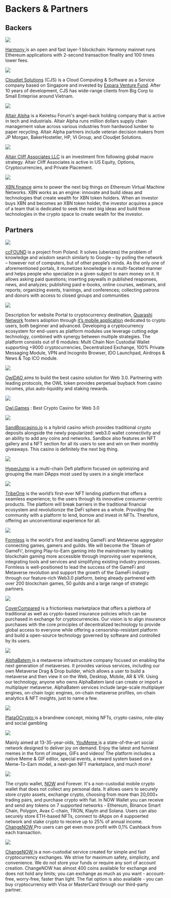 # Backers & Partners

## Backers

![](<.gitbook/assets/harmony logo (1).jpg>)

[Harmony ](https://www.harmony.one/)is an open and fast layer-1 blockchain: Harmony mainnet runs Ethereum applications with 2-second transaction finality and 100 times lower fees.

![](<.gitbook/assets/image 2.png>)

[Cloudjet Solutions](https://www.cloudjetsolutions.com) (CJS) is a Cloud Computing & Software as a Service company based on Singapore and invested by [Expara Venture Fund](https://www.expara.com). After 10 years of development, CJS has wide-range clients from Big Corp to Small Enteprise around Vietnam.

![](<.gitbook/assets/image 3.png>)

[Altair Alpha](https://altair-alpha.com) is a Keiretsu Forum's angel-back holding company that is active in tech and industrials. Altair Alpha runs million dollars supply chain management value across various industries from hardwood lumber to paper recycling. Altair Alpha partners include veteran decision makers from JP Morgan, BakerHostetler, HP, VI Group, and Cloudjet Solutions.

![](.gitbook/assets/Picture6.png)

[Altair Cliff Associates LLC](https://www.altair-cliff.com) is an investment firm following global macro strategy. Altair Cliff Associates is active in US Equity, Options, Cryptocurrencies, and Private Placement.

![](.gitbook/assets/Picture7.png)

[XBN.finance](https://xbn.finance/) aims to power the next big things on Ethereum Virtual Machine Networks. XBN works as an engine: innovate and build ideas and technologies that create wealth for XBN token holders. When an investor buys XBN and becomes an XBN token holder, the investor acquires a piece of a team that is dedicated to seek the next big ideas and build those technologies in the crypto space to create wealth for the investor.

## Partners <a href="#backers" id="backers"></a>

![](.gitbook/assets/ccf.png)

[ccFOUND](https://ccfound.com) is a project from Poland. It solves (uberizes) the problem of knowledge and wisdom search similarly to Google – by polling the network – however not of computers, but of other people’s minds. As the only one of aforementioned portals, it monetizes knowledge in a multi-faceted manner and helps people who specialize in a given subject to earn money on it. It allows asking paid questions; inserting paywalls in published responses, news, and analyzes; publishing paid e-books, online courses, webinars, and reports; organizing events, trainings, and conferences; collecting patrons and donors with access to closed groups and communities

![](.gitbook/assets/Quarashi\_logo\_black3.png)

Description for website Portal to cryptocurrency destination, [Quarashi Network](https://quarashi.network) fosters adoption through [it’s mobile application](https://play.google.com/store/apps/details?id=com.ibt.quarashi) dedicated to crypto users, both beginner and advanced. Developing a cryptocurrency ecosystem for end-users as platform modules use leverage cutting edge technology, combined with synergy between multiple strategies. The platform consists out of 6 modules: Multi Chain Non Custodial Wallet supporting +9000 cryptocurrencies, Decentralized Exchange, 100% Private Messaging Module, VPN and Incognito Browser, IDO Launchpad, Airdrops & News & Top ICO module.

![](.gitbook/assets/OwlDAO.jpg)

[OwlDAO ](https://owldao.io/)aims to build the best casino solution for Web 3.0. Partnering with leading protocols, the OWL token provides perpetual buyback from casino incomes, plus auto-liquidity and staking rewards.

![](.gitbook/assets/OwlGames.jpg)

[Owl.Games](https://www.owl.games/) : Best Crypto Casino for Web 3.0

![](.gitbook/assets/Sandboxlogo.png)

[SandBoxcasino.io](https://sandboxcasino.io) is a hybrid casino which provides traditional crypto deposits alongside the newly popularized: web3.0 wallet connectivity and an ability to add any coins and networks. Sandbox also features an NFT gallery and a NFT section for all its users to see and win on their monthly giveaways. This casino is definitely the next big thing.

![](.gitbook/assets/HyperJump\_logo\_small.jpg)

[HyperJump](https://hyperjump.app) is a multi-chain Defi platform focused on optimizing and grouping the main DApps most used by users in a single interface

![](<.gitbook/assets/tribeo (2).png>)

[TribeOne](https://www.tribeone.io/) is the world’s first-ever NFT lending platform that offers a seamless experience; to the users through its innovative consumer-centric products. The platform will break barriers in the traditional financial ecosystem and revolutionize the DeFi sphere as a whole. Providing the community with a platform to lend, borrow and invest in NFTs. Therefore, offering an unconventional experience for all.

![](<.gitbook/assets/formless (1).png>)

[Formless](https://www.formless.me/home) is the world's first and leading GameFi and Metaverse aggregator connecting games, gamers and guilds. We will become the 'Steam of GameFi', bringing Play-to-Earn gaming into the mainstream by making blockchain gaming more accessible through improving user experience, integrating tools and services and simplifying existing industry processes. Formless is well-positioned to lead the success of the GameFi and Metaverse revolution and support the growth of the GameFi industry through our feature-rich Web3.0 platform, being already partnered with over 200 blockchain games, 50 guilds and a large range of strategic partners.

![](.gitbook/assets/CoverCompared.png)

[CoverCompared](https://covercompared.com/) is a frictionless marketplace that offers a plethora of traditional as well as crypto-based insurance policies which can be purchased in exchange for cryptocurrencies. Our vision is to align insurance purchases with the core principles of decentralized technology to provide global access to everyone while offering a censorship-resistant platform and build a open-source technology governed by software and controlled by its users.

![](<.gitbook/assets/alphabatem (1).png>)

[AlphaBatem ](https://alphabatem.com/)is a metaverse infrastructure company focused on enabling the next generation of metaverses. It provides various services, including our own Metaverse Drag & Drop builder, which allows a user to build a metaverse and then view it on the Web, Desktop, Mobile, AR & VR. Using our technology, anyone who owns AlphaBatem land can create or import a multiplayer metaverse. AlphaBatem services include large-scale multiplayer engines, on-chain logic engines, on-chain metaverse profiles, on-chain analytics & NFT insights, just to name a few.

![](<.gitbook/assets/Picture1 (2).png>)

[PlataOCrypto ](https://plataocrypto.io/)is a brandnew concept, mixing NFTs, crypto casino, role-play and social gambling

![](<.gitbook/assets/youMeme\_logo3 (1).png>)

Mainly aimed at 13-35-year-olds, [YouMeme ](https://youmeme.com)is a state-of-the-art social network designed to deliver joy on demand. Enjoy the latest and funniest memes in the form of images, GIFs and videos! The platform includes a native Meme & GIF editor, special events, a reward system based on a Meme-To-Earn model, a next-gen NFT marketplace, and much more!

![](<.gitbook/assets/now wallet resize (1).png>)

The crypto wallet, [NOW](https://walletnow.app/) and Forever. It's a non-custodial mobile crypto wallet that does not collect any personal data. It allows users to securely store crypto assets, exchange crypto, choosing from more than 20,000+ trading pairs, and purchase crypto with fiat. In NOW Wallet you can receive and send any tokens on 7 supported networks - Ethereum, Binance Smart Chain, Polygon, Avax C-chain, TRON, Klaytn and Solana. Users can also securely store ETH-based NFTs, connect to dApps on 4 suppoerted network and stake crypto to receive up to 25% of annual income. [ChangeNOW ](https://changenow.io/)Pro users can get even more profit with 0,1% Cashback from each transaction.

![](<.gitbook/assets/changenow resize.jpg>)

[ChangeNOW ](https://changenow.io/)is a non-custodial service created for simple and fast cryptocurrency exchanges. We strive for maximum safety, simplicity, and convenience. We do not store your funds or require any sort of account creation. ChangeNOW has almost 400 coins available for exchange and does not hold any limits; you can exchange as much as you want - account-free, worry-free, faster than light. The fiat option is also available - you can buy cryptocurrency with Visa or MasterCard through our third-party partner.
